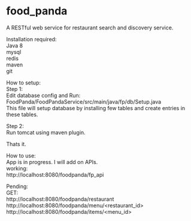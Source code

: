 # food_panda
A RESTful web service for restaurant search and discovery service.<br>

Installation required:<br>
Java 8<br>
mysql<br>
redis<br>
maven<br>
git<br>

How to setup:<br>
Step 1:<br>
Edit database config and Run: FoodPanda/FoodPandaService/src/main/java/fp/db/Setup.java<br>
This file will setup database by installing few tables and create entries in these tables.<br>

Step 2:<br>
Run tomcat using maven plugin.<br>

Thats it.<br>

How to use:<br>
App is in progress. I will add on APIs.<br>
working:<br>
http://localhost:8080/foodpanda/fp_api <br>

Pending:<br>
GET:<br>
http://localhost:8080/foodpanda/restaurant <br>
http://localhost:8080/foodpanda/menu/<restaurant_id> <br>
http://localhost:8080/foodpanda/items/<menu_id> <br>
